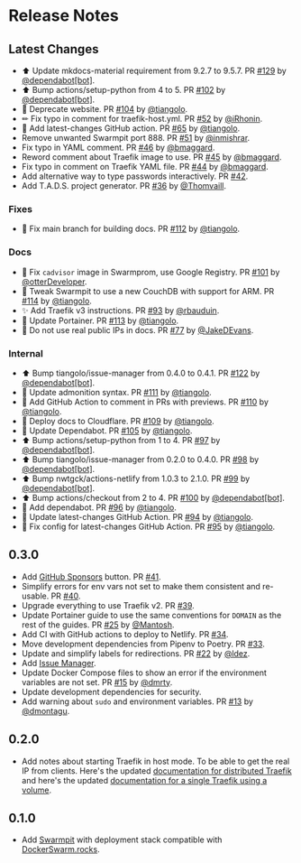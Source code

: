 # Release Notes

## Latest Changes

* ⬆ Update mkdocs-material requirement from 9.2.7 to 9.5.7. PR [#129](https://github.com/tiangolo/dockerswarm.rocks/pull/129) by [@dependabot[bot]](https://github.com/apps/dependabot).
* ⬆ Bump actions/setup-python from 4 to 5. PR [#102](https://github.com/tiangolo/dockerswarm.rocks/pull/102) by [@dependabot[bot]](https://github.com/apps/dependabot).
* 🚨 Deprecate website. PR [#104](https://github.com/tiangolo/dockerswarm.rocks/pull/104) by [@tiangolo](https://github.com/tiangolo).
* ✏ Fix typo in comment for traefik-host.yml. PR [#52](https://github.com/tiangolo/dockerswarm.rocks/pull/52) by [@iRhonin](https://github.com/iRhonin).
* 👷 Add latest-changes GitHub action. PR [#65](https://github.com/tiangolo/dockerswarm.rocks/pull/65) by [@tiangolo](https://github.com/tiangolo).
* Remove unwanted Swarmpit port 888. PR [#51](https://github.com/tiangolo/dockerswarm.rocks/pull/51) by [@inmishrar](https://github.com/inmishrar).
* Fix typo in YAML comment. PR [#46](https://github.com/tiangolo/dockerswarm.rocks/pull/46) by [@bmaggard](https://github.com/bmaggard).
* Reword comment about Traefik image to use. PR [#45](https://github.com/tiangolo/dockerswarm.rocks/pull/45) by [@bmaggard](https://github.com/bmaggard).
* Fix typo in comment on Traefik YAML file. PR [#44](https://github.com/tiangolo/dockerswarm.rocks/pull/44) by [@bmaggard](https://github.com/bmaggard).
* Add alternative way to type passwords interactively. PR [#42](https://github.com/tiangolo/dockerswarm.rocks/pull/42).
* Add T.A.D.S. project generator. PR [#36](https://github.com/tiangolo/dockerswarm.rocks/pull/36) by [@Thomvaill](https://github.com/Thomvaill).

### Fixes

* 🐛 Fix main branch for building docs. PR [#112](https://github.com/tiangolo/dockerswarm.rocks/pull/112) by [@tiangolo](https://github.com/tiangolo).

### Docs

* 🐛 Fix `cadvisor` image in Swarmprom, use Google Registry. PR [#101](https://github.com/tiangolo/dockerswarm.rocks/pull/101) by [@otterDeveloper](https://github.com/otterDeveloper).
* 📝 Tweak Swarmpit to use a new CouchDB with support for ARM. PR [#114](https://github.com/tiangolo/dockerswarm.rocks/pull/114) by [@tiangolo](https://github.com/tiangolo).
* ✨ Add Traefik v3 instructions. PR [#93](https://github.com/tiangolo/dockerswarm.rocks/pull/93) by [@rbauduin](https://github.com/rbauduin).
* 🔧 Update Portainer. PR [#113](https://github.com/tiangolo/dockerswarm.rocks/pull/113) by [@tiangolo](https://github.com/tiangolo).
* 📝 Do not use real public IPs in docs. PR [#77](https://github.com/tiangolo/dockerswarm.rocks/pull/77) by [@JakeDEvans](https://github.com/JakeDEvans).

### Internal

* ⬆ Bump tiangolo/issue-manager from 0.4.0 to 0.4.1. PR [#122](https://github.com/tiangolo/dockerswarm.rocks/pull/122) by [@dependabot[bot]](https://github.com/apps/dependabot).
* 📝 Update admonition syntax. PR [#111](https://github.com/tiangolo/dockerswarm.rocks/pull/111) by [@tiangolo](https://github.com/tiangolo).
* 👷 Add GitHub Action to comment in PRs with previews. PR [#110](https://github.com/tiangolo/dockerswarm.rocks/pull/110) by [@tiangolo](https://github.com/tiangolo).
* 👷 Deploy docs to Cloudflare. PR [#109](https://github.com/tiangolo/dockerswarm.rocks/pull/109) by [@tiangolo](https://github.com/tiangolo).
* 👷 Update Dependabot. PR [#105](https://github.com/tiangolo/dockerswarm.rocks/pull/105) by [@tiangolo](https://github.com/tiangolo).
* ⬆ Bump actions/setup-python from 1 to 4. PR [#97](https://github.com/tiangolo/dockerswarm.rocks/pull/97) by [@dependabot[bot]](https://github.com/apps/dependabot).
* ⬆ Bump tiangolo/issue-manager from 0.2.0 to 0.4.0. PR [#98](https://github.com/tiangolo/dockerswarm.rocks/pull/98) by [@dependabot[bot]](https://github.com/apps/dependabot).
* ⬆ Bump nwtgck/actions-netlify from 1.0.3 to 2.1.0. PR [#99](https://github.com/tiangolo/dockerswarm.rocks/pull/99) by [@dependabot[bot]](https://github.com/apps/dependabot).
* ⬆ Bump actions/checkout from 2 to 4. PR [#100](https://github.com/tiangolo/dockerswarm.rocks/pull/100) by [@dependabot[bot]](https://github.com/apps/dependabot).
* 👷 Add dependabot. PR [#96](https://github.com/tiangolo/dockerswarm.rocks/pull/96) by [@tiangolo](https://github.com/tiangolo).
* 👷 Update latest-changes GitHub Action. PR [#94](https://github.com/tiangolo/dockerswarm.rocks/pull/94) by [@tiangolo](https://github.com/tiangolo).
* 🐛 Fix config for latest-changes GitHub Action. PR [#95](https://github.com/tiangolo/dockerswarm.rocks/pull/95) by [@tiangolo](https://github.com/tiangolo).

## 0.3.0

* Add [GitHub Sponsors](https://github.com/sponsors/tiangolo) button. PR [#41](https://github.com/tiangolo/dockerswarm.rocks/pull/41).
* Simplify errors for env vars not set to make them consistent and re-usable. PR [#40](https://github.com/tiangolo/dockerswarm.rocks/pull/40).
* Upgrade everything to use Traefik v2. PR [#39](https://github.com/tiangolo/dockerswarm.rocks/pull/39).
* Update Portainer guide to use the same conventions for `DOMAIN` as the rest of the guides. PR [#25](https://github.com/tiangolo/dockerswarm.rocks/pull/25) by [@Mantosh](https://github.com/Mantosh).
* Add CI with GitHub actions to deploy to Netlify. PR [#34](https://github.com/tiangolo/dockerswarm.rocks/pull/34).
* Move development dependencies from Pipenv to Poetry. PR [#33](https://github.com/tiangolo/dockerswarm.rocks/pull/33).
* Update and simplify labels for redirections. PR [#22](https://github.com/tiangolo/dockerswarm.rocks/pull/22) by [@ldez](https://github.com/ldez).
* Add [Issue Manager](https://github.com/tiangolo/issue-manager).
* Update Docker Compose files to show an error if the environment variables are not set. PR [#15](https://github.com/tiangolo/dockerswarm.rocks/pull/15) by [@dmrty](https://github.com/dmrty).
* Update development dependencies for security.
* Add warning about `sudo` and environment variables. PR [#13](https://github.com/tiangolo/dockerswarm.rocks/pull/13) by [@dmontagu](https://github.com/dmontagu).

## 0.2.0

* Add notes about starting Traefik in host mode. To be able to get the real IP from clients. Here's the updated <a href="https://dockerswarm.rocks/traefik/#getting-the-client-ip" target="_blank">documentation for distributed Traefik</a> and here's the updated <a href="https://dockerswarm.rocks/traefik-with-volume/#getting-the-client-ip" target="_blank">documentation for a single Traefik using a volume</a>.

## 0.1.0

* Add <a href="https://swarmpit.io/" target="_blank">Swarmpit</a> with deployment stack compatible with <a href="https://dockerswarm.rocks" target="_blank">DockerSwarm.rocks</a>.

